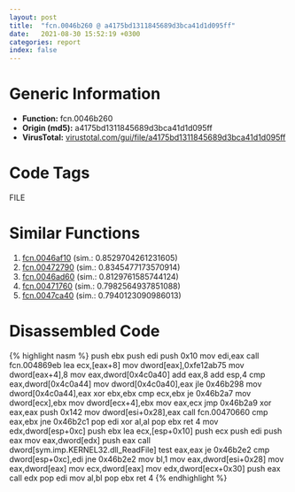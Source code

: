 ```yaml
---
layout: post
title:  "fcn.0046b260 @ a4175bd1311845689d3bca41d1d095ff"
date:   2021-08-30 15:52:19 +0300
categories: report
index: false
---
```


# Generic Information
- **Function:** fcn.0046b260
- **Origin (md5):** a4175bd1311845689d3bca41d1d095ff
- **VirusTotal:** [virustotal.com/gui/file/a4175bd1311845689d3bca41d1d095ff][virustotal_ref]

# Code Tags
<span class="tag" id="FILE">FILE</span>


# Similar Functions

1. [fcn.0046af10][similar_1_ref] (sim.: 0.8529704261231605)
2. [fcn.00472790][similar_2_ref] (sim.: 0.8345477173570914)
3. [fcn.0046ad60][similar_3_ref] (sim.: 0.8129761585744124)
4. [fcn.00471760][similar_4_ref] (sim.: 0.7982564937851088)
5. [fcn.0047ca40][similar_5_ref] (sim.: 0.7940123090986013)


# Disassembled Code

{% highlight nasm %}
push ebx
push edi
push 0x10
mov edi,eax
call fcn.004869eb
lea ecx,[eax+8]
mov dword[eax],0xfe12ab75
mov dword[eax+4],8
mov eax,dword[0x4c0a40]
add eax,8
add esp,4
cmp eax,dword[0x4c0a44]
mov dword[0x4c0a40],eax
jle 0x46b298
mov dword[0x4c0a44],eax
xor ebx,ebx
cmp ecx,ebx
je 0x46b2a7
mov dword[ecx],ebx
mov dword[ecx+4],ebx
mov eax,ecx
jmp 0x46b2a9
xor eax,eax
push 0x142
mov dword[esi+0x28],eax
call fcn.00470660
cmp eax,ebx
jne 0x46b2c1
pop edi
xor al,al
pop ebx
ret 4
mov edx,dword[esp+0xc]
push ebx
lea ecx,[esp+0x10]
push ecx
push edi
push eax
mov eax,dword[edx]
push eax
call dword[sym.imp.KERNEL32.dll_ReadFile]
test eax,eax
je 0x46b2e2
cmp dword[esp+0xc],edi
jne 0x46b2e2
mov bl,1
mov eax,dword[esi+0x28]
mov eax,dword[eax]
mov ecx,dword[eax]
mov edx,dword[ecx+0x30]
push eax
call edx
pop edi
mov al,bl
pop ebx
ret 4
{% endhighlight %}


[similar_1_ref]: /report/fcn.0046af10@a4175bd1311845689d3bca41d1d095ff
[similar_2_ref]: /report/fcn.00472790@a4175bd1311845689d3bca41d1d095ff
[similar_3_ref]: /report/fcn.0046ad60@a4175bd1311845689d3bca41d1d095ff
[similar_4_ref]: /report/fcn.00471760@a4175bd1311845689d3bca41d1d095ff
[similar_5_ref]: /report/fcn.0047ca40@a9fa810a69d3f4d771518b9f44e2d98d
[virustotal_ref]: https://www.virustotal.com/gui/file/a4175bd1311845689d3bca41d1d095ff